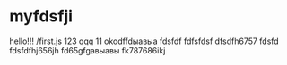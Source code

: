 # myfdsfji 
hello!!!
/first.js
123
qqq
11
okodffdыавыа
fdsfdf
fdfsfdsf
dfsdfh6757
fdsfd
fdsfdfhj656jh
fd65gfgавыавы
fk787686ikj
